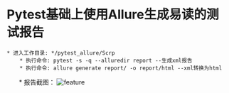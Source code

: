 # Pytest基础上使用Allure生成易读的测试报告
    * 进入工作目录: */pytest_allure/Scrp 
        * 执行命令: pytest -s -q --alluredir report --生成xml报告
        * 执行命令: allure generate report/ -o report/html --xml转换为html
        * 报告截图：
        ![feature](https://github.com/linlin547/pytest_allure_test/blob/master/Scrp/Image/report.png)
